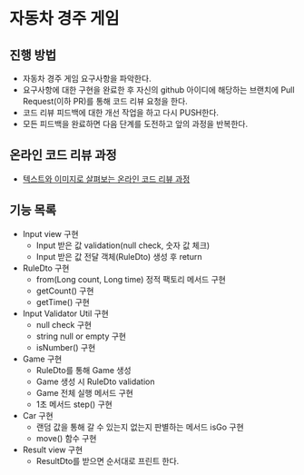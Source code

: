 # 자동차 경주 게임
## 진행 방법
* 자동차 경주 게임 요구사항을 파악한다.
* 요구사항에 대한 구현을 완료한 후 자신의 github 아이디에 해당하는 브랜치에 Pull Request(이하 PR)를 통해 코드 리뷰 요청을 한다.
* 코드 리뷰 피드백에 대한 개선 작업을 하고 다시 PUSH한다.
* 모든 피드백을 완료하면 다음 단계를 도전하고 앞의 과정을 반복한다.

## 온라인 코드 리뷰 과정
* [텍스트와 이미지로 살펴보는 온라인 코드 리뷰 과정](https://github.com/next-step/nextstep-docs/tree/master/codereview)

## 기능 목록
- Input view 구현
    - Input 받은 값 validation(null check, 숫자 값 체크)
    - Input 받은 값 전달 객체(RuleDto) 생성 후 return
- RuleDto 구현
  - from(Long count, Long time) 정적 팩토리 메서드 구현
  - getCount() 구현
  - getTime() 구현
- Input Validator Util 구현
  - null check 구현
  - string null or empty 구현
  - isNumber() 구현
- Game 구현
  - RuleDto를 통해 Game 생성
  - Game 생성 시 RuleDto validation  
  - Game 전체 실행 메서드 구현
  - 1초 메서드 step() 구현
- Car 구현
  - 랜덤 값을 통해 갈 수 있는지 없는지 판별하는 메서드 isGo 구현
  - move() 함수 구현
- Result view 구현
  - ResultDto를 받으면 순서대로 프린트 한다.